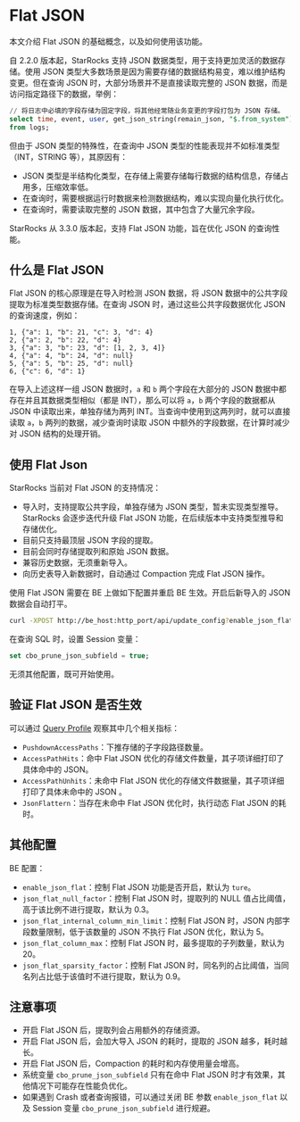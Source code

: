 # Flat JSON

本文介绍 Flat JSON 的基础概念，以及如何使用该功能。

自 2.2.0 版本起，StarRocks 支持 JSON 数据类型，用于支持更加灵活的数据存储。使用 JSON 类型大多数场景是因为需要存储的数据结构易变，难以维护结构变更。但在查询 JSON 时，大部分场景并不是直接读取完整的 JSON 数据，而是访问指定路径下的数据，举例：

```sql
// 将日志中必填的字段存储为固定字段，将其他经常随业务变更的字段打包为 JSON 存储。
select time, event, user, get_json_string(remain_json, "$.from_system"), get_json_string(remain_json, "$.tag")
from logs;
```

但由于 JSON 类型的特殊性，在查询中 JSON 类型的性能表现并不如标准类型（INT，STRING 等），其原因有：

- JSON 类型是半结构化类型，在存储上需要存储每行数据的结构信息，存储占用多，压缩效率低。
- 在查询时，需要根据运行时数据来检测数据结构，难以实现向量化执行优化。
- 在查询时，需要读取完整的 JSON 数据，其中包含了大量冗余字段。

StarRocks 从 3.3.0  版本起，支持 Flat JSON 功能，旨在优化 JSON 的查询性能。

## 什么是 Flat JSON

Flat JSON 的核心原理是在导入时检测 JSON 数据，将 JSON 数据中的公共字段提取为标准类型数据存储。在查询 JSON 时，通过这些公共字段数据优化 JSON 的查询速度，例如：

```plain text
1, {"a": 1, "b": 21, "c": 3, "d": 4}
2, {"a": 2, "b": 22, "d": 4}
3, {"a": 3, "b": 23, "d": [1, 2, 3, 4]}
4, {"a": 4, "b": 24, "d": null}
5, {"a": 5, "b": 25, "d": null}
6, {"c": 6, "d": 1}
```

在导入上述这样一组 JSON 数据时，`a` 和 `b` 两个字段在大部分的 JSON 数据中都存在并且其数据类型相似（都是 INT），那么可以将 `a`，`b` 两个字段的数据都从 JSON 中读取出来，单独存储为两列 INT。当查询中使用到这两列时，就可以直接读取 `a`，`b` 两列的数据，减少查询时读取 JSON 中额外的字段数据，在计算时减少对 JSON 结构的处理开销。

## 使用 Flat Json

StarRocks 当前对 Flat JSON 的支持情况：

* 导入时，支持提取公共字段，单独存储为 JSON 类型，暂未实现类型推导。StarRocks 会逐步迭代升级 Flat JSON 功能，在后续版本中支持类型推导和存储优化。
* 目前只支持最顶层 JSON 字段的提取。
* 目前会同时存储提取列和原始 JSON 数据。
* 兼容历史数据，无须重新导入。
* 向历史表导入新数据时，自动通过 Compaction 完成 Flat JSON 操作。

使用 Flat JSON 需要在 BE 上做如下配置并重启 BE 生效。开启后新导入的 JSON 数据会自动打平。

```bash
curl -XPOST http://be_host:http_port/api/update_config?enable_json_flat=true
```

在查询 SQL 时，设置 Session 变量：

```sql
set cbo_prune_json_subfield = true;
```

无须其他配置，既可开始使用。

## 验证 Flat JSON 是否生效

可以通过 [Query Profile](../administration/query_profile.md) 观察其中几个相关指标：

* `PushdownAccessPaths`：下推存储的子字段路径数量。
* `AccessPathHits`：命中 Flat JSON 优化的存储文件数量，其子项详细打印了具体命中的 JSON。 
* `AccessPathUnhits`：未命中 Flat JSON 优化的存储文件数据量，其子项详细打印了具体未命中的 JSON 。
* `JsonFlattern`：当存在未命中 Flat JSON 优化时，执行动态 Flat JSON 的耗时。

## 其他配置

BE 配置：

* `enable_json_flat`：控制 Flat JSON 功能是否开启，默认为 `ture`。
* `json_flat_null_factor`：控制 Flat JSON 时，提取列的 NULL 值占比阈值，高于该比例不进行提取，默认为 0.3。
* `json_flat_internal_column_min_limit`：控制 Flat JSON 时，JSON 内部字段数量限制，低于该数量的 JSON 不执行 Flat JSON 优化，默认为 5。
* `json_flat_column_max`：控制 Flat JSON 时，最多提取的子列数量，默认为 20。
* `json_flat_sparsity_factor`：控制 Flat JSON 时，同名列的占比阈值，当同名列占比低于该值时不进行提取，默认为 0.9。

## 注意事项

* 开启 Flat JSON 后，提取列会占用额外的存储资源。
* 开启 Flat JSON 后，会加大导入 JSON 的耗时，提取的 JSON 越多，耗时越长。
* 开启 Flat JSON 后，Compaction 的耗时和内存使用量会增高。
* 系统变量 `cbo_prune_json_subfield` 只有在命中 Flat JSON 时才有效果，其他情况下可能存在性能负优化。
* 如果遇到 Crash 或者查询报错，可以通过关闭 BE 参数 `enable_json_flat` 以及 Session 变量 `cbo_prune_json_subfield` 进行规避。
